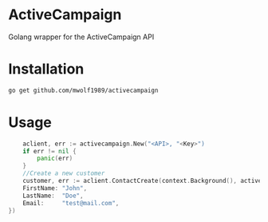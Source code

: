 # ActiveCampaign

Golang wrapper for the ActiveCampaign API

# Installation

```bash
go get github.com/mwolf1989/activecampaign
```

# Usage

```go
	aclient, err := activecampaign.New("<API>, "<Key>")
	if err != nil {
		panic(err)
	}
	//Create a new customer
	customer, err := aclient.ContactCreate(context.Background(), activecampaign.ContactCreate{
	FirstName: "John",
	LastName:  "Doe",
	Email:     "test@mail.com",
})
```

